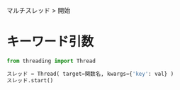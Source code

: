 マルチスレッド > 開始
# キーワード引数
```python
from threading import Thread

スレッド = Thread( target=関数名, kwargs={'key': val} )
スレッド.start()
```
